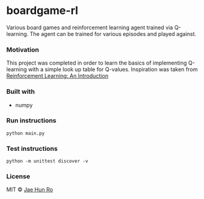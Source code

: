 # boardgame-rl
Various board games and reinforcement learning agent trained via Q-learning. The agent can be trained for various episodes and played against.

### Motivation
This project was completed in order to learn the basics of implementing Q-learning with a simple look up table for Q-values. Inspiration was taken from [Reinforcement Learning: An Introduction](https://mitpress.mit.edu/books/reinforcement-learning)

### Built with
- numpy

### Run instructions
```
python main.py
```

### Test instructions
```
python -m unittest discover -v
```

### License
MIT  © [Jae Hun Ro](http://jaehunro.com)